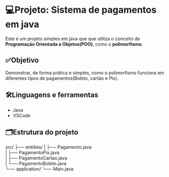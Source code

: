 # 💻Projeto: Sistema de pagamentos em java
Este é um projeto simples em java que que utiliza o conceito de **Programação Orientada a Objetos(POO)**, como o **polimorfismo**.

## ✅Objetivo
Demonstrar, de forma prática e simples, como o polimorfismo funciona em diferentes tipos de pagamentos(Boleto, cartão e Pix).

## 🛠️Linguagens e ferramentas
- Java
- VSCode
  
## 🗂️Estrutura do projeto

src/
 ├──  entities/
 |       ├── Pagamento.java            
 |       ├── PagamentoPix.java         
 |       ├── PagamentoCartao.java     
 |       └── PagamentoBoleto.java      
 └──  application/
          └── Main.java      

